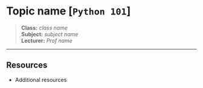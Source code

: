 # Topic name [`Python 101`]

> **Class:** *class name*  
> **Subject:** *subject name*  
> **Lecturer:** *Prof name*  

---

## Resources

* Additional resources

